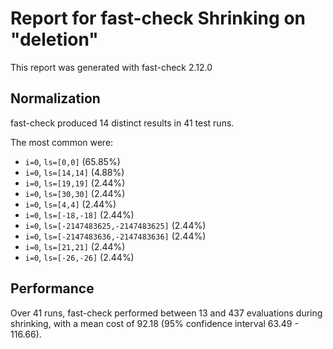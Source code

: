 # Report for fast-check Shrinking on "deletion"

This report was generated with fast-check 2.12.0

## Normalization

fast-check produced 14 distinct results in 41 test runs.

The most common were:

* ``i=0``, ``ls=[0,0]`` (65.85%)
* ``i=0``, ``ls=[14,14]`` (4.88%)
* ``i=0``, ``ls=[19,19]`` (2.44%)
* ``i=0``, ``ls=[30,30]`` (2.44%)
* ``i=0``, ``ls=[4,4]`` (2.44%)
* ``i=0``, ``ls=[-18,-18]`` (2.44%)
* ``i=0``, ``ls=[-2147483625,-2147483625]`` (2.44%)
* ``i=0``, ``ls=[-2147483636,-2147483636]`` (2.44%)
* ``i=0``, ``ls=[21,21]`` (2.44%)
* ``i=0``, ``ls=[-26,-26]`` (2.44%)

## Performance

Over 41 runs, fast-check performed between 13 and 437 evaluations during shrinking,
with a mean cost of 92.18 (95% confidence interval 63.49 - 116.66).
